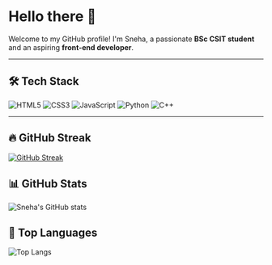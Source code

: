 # Hello there 👋

Welcome to my GitHub profile! I'm Sneha, a passionate **BSc CSIT student** and an aspiring **front-end developer**.

---

## 🛠️ Tech Stack

![HTML5](https://img.shields.io/badge/HTML5-E34F26?style=for-the-badge&logo=html5&logoColor=white)
![CSS3](https://img.shields.io/badge/CSS3-1572B6?style=for-the-badge&logo=css3&logoColor=white)
![JavaScript](https://img.shields.io/badge/JavaScript-F7DF1E?style=for-the-badge&logo=javascript&logoColor=black)
![Python](https://img.shields.io/badge/Python-3776AB?style=for-the-badge&logo=python&logoColor=white)
![C++](https://img.shields.io/badge/C++-00599C?style=for-the-badge&logo=c%2B%2B&logoColor=white)

---

## 🔥 GitHub Streak

[![GitHub Streak](https://streak-stats.demolab.com?user=sneha-devkota&theme=tokyonight&hide_border=false)](https://git.io/streak-stats)

## 📊 GitHub Stats

![Sneha's GitHub stats](https://github-readme-stats.vercel.app/api?username=sneha-devkota&show_icons=true&theme=tokyonight)

## 🧠 Top Languages

![Top Langs](https://github-readme-stats.vercel.app/api/top-langs/?username=sneha-devkota&layout=compact&theme=tokyonight)

